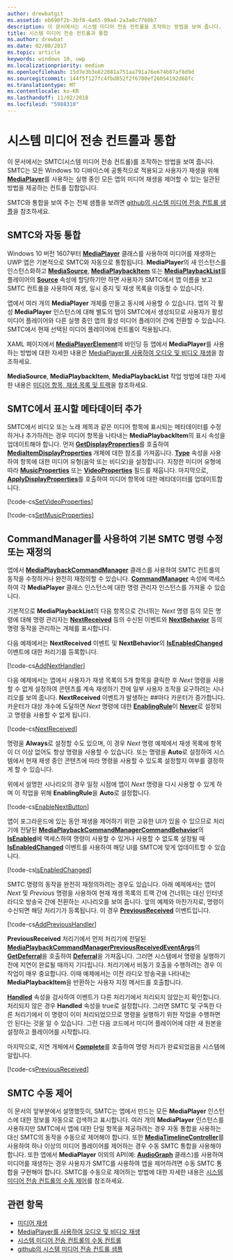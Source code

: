 ```yaml
---
author: drewbatgit
ms.assetid: eb690f2b-3bf8-4a65-99a4-2a3a8c7760b7
description: 이 문서에서는 시스템 미디어 전송 컨트롤을 조작하는 방법을 보여 줍니다.
title: 시스템 미디어 전송 컨트롤과 통합
ms.author: drewbat
ms.date: 02/08/2017
ms.topic: article
keywords: windows 10, uwp
ms.localizationpriority: medium
ms.openlocfilehash: 15d7e3b3e822081a751aa791a76e674b07af8d9d
ms.sourcegitcommit: 144f5f127fc4fbd852f2f6780ef26054192d68fc
ms.translationtype: MT
ms.contentlocale: ko-KR
ms.lasthandoff: 11/02/2018
ms.locfileid: "5988310"
---
```

# <a name="integrate-with-the-system-media-transport-controls"></a>시스템 미디어 전송 컨트롤과 통합

이 문서에서는 SMTC(시스템 미디어 전송 컨트롤)를 조작하는 방법을 보여 줍니다. SMTC는 모든 Windows 10 디바이스에 공통적으로 적용되고 사용자가 재생을 위해 [**MediaPlayer**](https://msdn.microsoft.com/library/windows/apps/Windows.Media.Playback.MediaPlayer)를 사용하는 실행 중인 모든 앱의 미디어 재생을 제어할 수 있는 일관된 방법을 제공하는 컨트롤 집합입니다.

SMTC와 통합을 보여 주는 전체 샘플을 보려면 [github의 시스템 미디어 전송 컨트롤 샘플](https://github.com/Microsoft/Windows-universal-samples/tree/dev/Samples/SystemMediaTransportControls)을 참조하세요.
                    
## <a name="automatic-integration-with-smtc"></a>SMTC와 자동 통합
Windows 10 버전 1607부터 [**MediaPlayer**](https://msdn.microsoft.com/library/windows/apps/Windows.Media.Playback.MediaPlayer) 클래스를 사용하여 미디어를 재생하는 UWP 앱은 기본적으로 SMTC와 자동으로 통합됩니다. **MediaPlayer**의 새 인스턴스를 인스턴스화하고 [**MediaSource**](https://msdn.microsoft.com/library/windows/apps/Windows.Media.Core.MediaSource), [**MediaPlaybackItem**](https://msdn.microsoft.com/library/windows/apps/Windows.Media.Playback.MediaPlaybackItem) 또는 [**MediaPlaybackList**](https://msdn.microsoft.com/library/windows/apps/Windows.Media.Playback.MediaPlaybackList)를 플레이어의 [**Source**](https://msdn.microsoft.com/library/windows/apps/Windows.Media.Playback.MediaPlayer.Source) 속성에 할당하기만 하면 사용자가 SMTC에서 앱 이름을 보고 SMTC 컨트롤을 사용하여 재생, 일시 중지 및 재생 목록을 이동할 수 있습니다. 

앱에서 여러 개의 **MediaPlayer** 개체를 만들고 동시에 사용할 수 있습니다. 앱의 각 활성 **MediaPlayer** 인스턴스에 대해 별도의 탭이 SMTC에서 생성되므로 사용자가 활성 미디어 플레이어와 다른 실행 중인 앱의 활성 미디어 플레이어 간에 전환할 수 있습니다. SMTC에서 현재 선택된 미디어 플레이어에 컨트롤이 적용됩니다.

XAML 페이지에서 [**MediaPlayerElement**](https://msdn.microsoft.com/library/windows/apps/Windows.UI.Xaml.Controls.MediaPlayerElement)에 바인딩 등 앱에서 **MediaPlayer**를 사용하는 방법에 대한 자세한 내용은 [MediaPlayer를 사용하여 오디오 및 비디오 재생](play-audio-and-video-with-mediaplayer.md)을 참조하세요. 

**MediaSource**, **MediaPlaybackItem**, **MediaPlaybackList** 작업 방법에 대한 자세한 내용은 [미디어 항목, 재생 목록 및 트랙](media-playback-with-mediasource.md)을 참조하세요.

## <a name="add-metadata-to-be-displayed-by-the-smtc"></a>SMTC에서 표시할 메타데이터 추가
SMTC에서 비디오 또는 노래 제목과 같은 미디어 항목에 표시되는 메타데이터를 수정하거나 추가하려는 경우 미디어 항목을 나타내는 **MediaPlaybackItem**의 표시 속성을 업데이트해야 합니다. 먼저 [**GetDisplayProperties**](https://msdn.microsoft.com/library/windows/apps/Windows.Media.Playback.MediaPlaybackItem.GetDisplayProperties)를 호출하여 [**MediaItemDisplayProperties**](https://msdn.microsoft.com/library/windows/apps/Windows.Media.Playback.MediaItemDisplayProperties) 개체에 대한 참조를 가져옵니다. [**Type**](https://msdn.microsoft.com/library/windows/apps/Windows.Media.Playback.MediaItemDisplayProperties.Type) 속성을 사용하여 항목에 대한 미디어 유형(음악 또는 비디오)을 설정합니다. 지정한 미디어 유형에 따라 [**MusicProperties**](https://msdn.microsoft.com/library/windows/apps/Windows.Media.Playback.MediaItemDisplayProperties.MusicProperties) 또는 [**VideoProperties**](https://msdn.microsoft.com/library/windows/apps/Windows.Media.Playback.MediaItemDisplayProperties.VideoProperties) 필드를 채웁니다. 마지막으로, [**ApplyDisplayProperties**](https://msdn.microsoft.com/library/windows/apps/mt489923)를 호출하여 미디어 항목에 대한 메타데이터를 업데이트합니다.

[!code-cs[SetVideoProperties](./code/MediaSource_RS1/cs/MainPage.xaml.cs#SnippetSetVideoProperties)]

[!code-cs[SetMusicProperties](./code/MediaSource_RS1/cs/MainPage.xaml.cs#SnippetSetMusicProperties)]

## <a name="use-commandmanager-to-modify-or-override-the-default-smtc-commands"></a>CommandManager를 사용하여 기본 SMTC 명령 수정 또는 재정의
앱에서 [**MediaPlaybackCommandManager**](https://msdn.microsoft.com/library/windows/apps/Windows.Media.Playback.MediaPlaybackCommandManager) 클래스를 사용하여 SMTC 컨트롤의 동작을 수정하거나 완전히 재정의할 수 있습니다. [**CommandManager**](https://msdn.microsoft.com/library/windows/apps/Windows.Media.Playback.MediaPlayer.CommandManager) 속성에 액세스하여 각 **MediaPlayer** 클래스 인스턴스에 대한 명령 관리자 인스턴스를 가져올 수 있습니다.

기본적으로 **MediaPlaybackList**의 다음 항목으로 건너뛰는 *Next* 명령 등의 모든 명령에 대해 명령 관리자는 [**NextReceived**](https://msdn.microsoft.com/library/windows/apps/Windows.Media.Playback.MediaPlaybackCommandManager.NextReceived) 등의 수신된 이벤트와 [**NextBehavior**](https://msdn.microsoft.com/library/windows/apps/Windows.Media.Playback.MediaPlaybackCommandManager.NextBehavior) 등의 명령 동작을 관리하는 개체를 표시합니다. 

다음 예제에서는 **NextReceived** 이벤트 및 **NextBehavior**의 [**IsEnabledChanged**](https://msdn.microsoft.com/library/windows/apps/Windows.Media.Playback.MediaPlaybackCommandManagerCommandBehavior.IsEnabledChanged) 이벤트에 대한 처리기를 등록합니다.

[!code-cs[AddNextHandler](./code/SMTC_RS1/cs/MainPage.xaml.cs#SnippetAddNextHandler)]

다음 예제에서는 앱에서 사용자가 재생 목록의 5개 항목을 클릭한 후 *Next* 명령을 사용할 수 없게 설정하여 콘텐츠를 계속 재생하기 전에 일부 사용자 조작을 요구하려는 시나리오를 보여 줍니다. **NextReceived** 이벤트가 발생하는 ##마다 카운터가 증가합니다. 카운터가 대상 개수에 도달하면 *Next* 명령에 대한 [**EnablingRule**](https://msdn.microsoft.com/library/windows/apps/Windows.Media.Playback.MediaPlaybackCommandManagerCommandBehavior.EnablingRule)이 [**Never**](https://msdn.microsoft.com/library/windows/apps/Windows.Media.Playback.MediaCommandEnablingRule)로 설정되고 명령을 사용할 수 없게 됩니다. 

[!code-cs[NextReceived](./code/SMTC_RS1/cs/MainPage.xaml.cs#SnippetNextReceived)]

명령을 **Always**로 설정할 수도 있으며, 이 경우 *Next* 명령 예제에서 재생 목록에 항목이 더 이상 없어도 항상 명령을 사용할 수 있습니다. 또는 명령을 **Auto**로 설정하여 시스템에서 현재 재생 중인 콘텐츠에 따라 명령을 사용할 수 있도록 설정할지 여부를 결정하게 할 수 있습니다.

위에서 설명한 시나리오의 경우 일정 시점에 앱이 *Next* 명령을 다시 사용할 수 있게 하며 이 작업을 위해 **EnablingRule**을 **Auto**로 설정합니다.

[!code-cs[EnableNextButton](./code/SMTC_RS1/cs/MainPage.xaml.cs#SnippetEnableNextButton)]

앱이 포그라운드에 있는 동안 재생을 제어하기 위한 고유한 UI가 있을 수 있으므로 처리기에 전달된 [**MediaPlaybackCommandManagerCommandBehavior**](https://msdn.microsoft.com/library/windows/apps/Windows.Media.Playback.MediaPlaybackCommandManagerCommandBehavior)의 [**IsEnabled**](https://msdn.microsoft.com/library/windows/apps/Windows.Media.Playback.MediaPlaybackCommandManagerCommandBehavior.IsEnabled)에 액세스하여 명령이 사용할 수 있거나 사용할 수 없도록 설정될 때 [**IsEnabledChanged**](https://msdn.microsoft.com/library/windows/apps/Windows.Media.Playback.MediaPlaybackCommandManagerCommandBehavior.IsEnabledChanged) 이벤트를 사용하여 해당 UI를 SMTC에 맞게 업데이트할 수 있습니다.

[!code-cs[IsEnabledChanged](./code/SMTC_RS1/cs/MainPage.xaml.cs#SnippetIsEnabledChanged)]

SMTC 명령의 동작을 완전히 재정의하려는 경우도 있습니다. 아래 예제에서는 앱이 *Next* 및 *Previous* 명령을 사용하여 현재 재생 목록의 트랙 간에 건너뛰는 대신 인터넷 라디오 방송국 간에 전환하는 시나리오를 보여 줍니다. 앞의 예제와 마찬가지로, 명령이 수신되면 해당 처리기가 등록됩니다. 이 경우 [**PreviousReceived**](https://msdn.microsoft.com/library/windows/apps/Windows.Media.Playback.MediaPlaybackCommandManager.PreviousReceived) 이벤트입니다.

[!code-cs[AddPreviousHandler](./code/SMTC_RS1/cs/MainPage.xaml.cs#SnippetAddPreviousHandler)]

**PreviousReceived** 처리기에서 먼저 처리기에 전달된 [**MediaPlaybackCommandManagerPreviousReceivedEventArgs**](https://msdn.microsoft.com/library/windows/apps/Windows.Media.Playback.MediaPlaybackCommandManagerPreviousReceivedEventArgs)의 [**GetDeferral**](https://msdn.microsoft.com/library/windows/apps/Windows.Media.Playback.MediaPlaybackCommandManagerPreviousReceivedEventArgs.GetDeferral)을 호출하여 [**Deferral**](https://msdn.microsoft.com/library/windows/apps/Windows.Foundation.Deferral)을 가져옵니다. 그러면 시스템에서 명령을 실행하기 전에 지연이 완료될 때까지 기다립니다. 처리기에서 비동기 호출을 수행하려는 경우 이 작업이 매우 중요합니다. 이때 예제에서는 이전 라디오 방송국을 나타내는 **MediaPlaybackItem**을 반환하는 사용자 지정 메서드를 호출합니다.

[**Handled**](https://msdn.microsoft.com/library/windows/apps/Windows.Media.Playback.MediaPlaybackCommandManagerPreviousReceivedEventArgs.Handled) 속성을 검사하여 이벤트가 다른 처리기에서 처리되지 않았는지 확인합니다. 처리되지 않은 경우 **Handled** 속성을 true로 설정합니다. 그러면 SMTC 및 구독한 다른 처리기에서 이 명령이 이미 처리되었으므로 명령을 실행하기 위한 작업을 수행하면 안 된다는 것을 알 수 있습니다. 그런 다음 코드에서 미디어 플레이어에 대한 새 원본을 설정하고 플레이어를 시작합니다.

마지막으로, 지연 개체에서 [**Complete**](https://msdn.microsoft.com/library/windows/apps/Windows.Foundation.Deferral.Complete)를 호출하여 명령 처리가 완료되었음을 시스템에 알립니다.

[!code-cs[PreviousReceived](./code/SMTC_RS1/cs/MainPage.xaml.cs#SnippetPreviousReceived)]
                
## <a name="manual-control-of-the-smtc"></a>SMTC 수동 제어
이 문서의 앞부분에서 설명했듯이, SMTC는 앱에서 만드는 모든 **MediaPlayer** 인스턴스에 대한 정보를 자동으로 검색하고 표시합니다. 여러 개의 **MediaPlayer** 인스턴스를 사용하지만 SMTC에서 앱에 대한 단일 항목을 제공하려는 경우 자동 통합을 사용하는 대신 SMTC의 동작을 수동으로 제어해야 합니다. 또한 [**MediaTimelineController**](https://msdn.microsoft.com/library/windows/apps/Windows.Media.MediaTimelineController)를 사용하여 하나 이상의 미디어 플레이어를 제어하는 경우 수동 SMTC 통합을 사용해야 합니다. 또한 앱에서 **MediaPlayer** 이외의 API(예: [**AudioGraph**](https://msdn.microsoft.com/library/windows/apps/Windows.Media.Audio.AudioGraph) 클래스)를 사용하여 미디어를 재생하는 경우 사용자가 SMTC를 사용하여 앱을 제어하려면 수동 SMTC 통합을 구현해야 합니다. SMTC를 수동으로 제어하는 방법에 대한 자세한 내용은 [시스템 미디어 전송 컨트롤의 수동 제어](system-media-transport-controls.md)를 참조하세요.



## <a name="related-topics"></a>관련 항목
* [미디어 재생](media-playback.md)
* [MediaPlayer를 사용하여 오디오 및 비디오 재생](play-audio-and-video-with-mediaplayer.md)
* [시스템 미디어 전송 컨트롤의 수동 컨트롤](system-media-transport-controls.md)
* [github의 시스템 미디어 전송 컨트롤 샘플](https://github.com/Microsoft/Windows-universal-samples/tree/dev/Samples/SystemMediaTransportControls)
 

 




